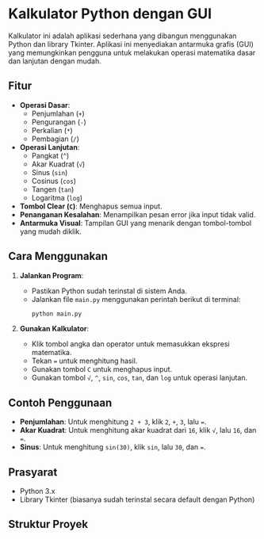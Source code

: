 # Kalkulator Python dengan GUI

Kalkulator ini adalah aplikasi sederhana yang dibangun menggunakan Python dan library Tkinter. Aplikasi ini menyediakan antarmuka grafis (GUI) yang memungkinkan pengguna untuk melakukan operasi matematika dasar dan lanjutan dengan mudah.

## Fitur

- **Operasi Dasar**:
  - Penjumlahan (`+`)
  - Pengurangan (`-`)
  - Perkalian (`*`)
  - Pembagian (`/`)
- **Operasi Lanjutan**:
  - Pangkat (`^`)
  - Akar Kuadrat (`√`)
  - Sinus (`sin`)
  - Cosinus (`cos`)
  - Tangen (`tan`)
  - Logaritma (`log`)
- **Tombol Clear (`C`)**: Menghapus semua input.
- **Penanganan Kesalahan**: Menampilkan pesan error jika input tidak valid.
- **Antarmuka Visual**: Tampilan GUI yang menarik dengan tombol-tombol yang mudah diklik.

## Cara Menggunakan

1. **Jalankan Program**:
   - Pastikan Python sudah terinstal di sistem Anda.
   - Jalankan file `main.py` menggunakan perintah berikut di terminal:
     ```bash
     python main.py
     ```

2. **Gunakan Kalkulator**:
   - Klik tombol angka dan operator untuk memasukkan ekspresi matematika.
   - Tekan `=` untuk menghitung hasil.
   - Gunakan tombol `C` untuk menghapus input.
   - Gunakan tombol `√`, `^`, `sin`, `cos`, `tan`, dan `log` untuk operasi lanjutan.

## Contoh Penggunaan

- **Penjumlahan**: Untuk menghitung `2 + 3`, klik `2`, `+`, `3`, lalu `=`.
- **Akar Kuadrat**: Untuk menghitung akar kuadrat dari `16`, klik `√`, lalu `16`, dan `=`.
- **Sinus**: Untuk menghitung `sin(30)`, klik `sin`, lalu `30`, dan `=`.

## Prasyarat

- Python 3.x
- Library Tkinter (biasanya sudah terinstal secara default dengan Python)

## Struktur Proyek
